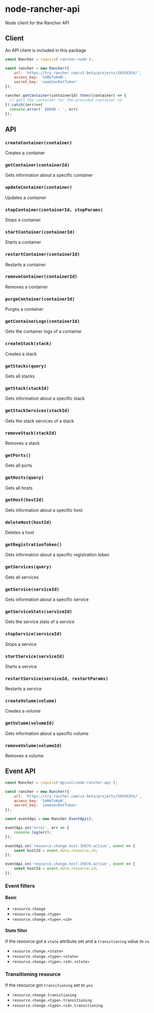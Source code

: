 # node-rancher-api
Node client for the Rancher API

## Client

An API client is included in this package

```js
const Rancher = require('rancher-node');

const rancher = new Rancher({
    url: 'https://try.rancher.com/v2-beta/projects/XXXXXXXX/',
    access_key: 'SoMeToKeN',
    secret_key: 'someSecRetToken'
});

rancher.getContainer(containerId).then((container) => {
  // gets the container for the provided container id
}).catch((err)=>{
  console.error(' ERROR : ', err)
});
```

## API

### `createContainer(container)`

Creates a container

### `getContainer(containerId)`

Gets information about a specific container

### `updateContainer(container)`

Updates a container

### `stopContainer(containerId, stopParams)`

Stops a container

### `startContainer(containerId)`

Starts a container

### `restartContainer(containerId)`

Restarts a container

### `removeContainer(containerId)`

Removes a container

### `purgeContainer(containerId)`

Purges a container

### `getContainerLogs(containerId)`

Gets the container logs of a container

### `createStack(stack)`

Creates a stack

### `getStacks(query)`

Gets all stacks

### `getStack(stackId)`

Gets information about a specific stack

### `getStackServices(stackId)`

Gets the stack services of a stack

### `removeStack(stackId)`

Removes a stack

### `getPorts()`

Gets all ports

### `getHosts(query)`

Gets all hosts

### `getHost(hostId)`

Gets information about a specific host

### `deleteHost(hostId)`

Deletes a host

### `getRegistrationToken()`

Gets information about a specific registration token

### `getServices(query)`

Gets all services

### `getService(serviceId)`

Gets information about a specific service

### `getServiceStats(serviceId)`

Gets the service stats of a service

### `stopService(serviceId)`

Stops a service

### `startService(serviceId)`

Starts a service

### `restartService(serviceId, restartParams)`

Restarts a service

### `createVolume(volume)`

Creates a volume

### `getVolume(volumeId)`

Gets information about a specific volume

### `removeVolume(volumeId)`

Removes a volume

## Event API

```js
const Rancher = require('@pixul/node-rancher-api');

const rancher = new Rancher({
    url: 'https://try.rancher.com/v2-beta/projects/XXXXXXXX/',
    access_key: 'SoMeToKeN',
    secret_key: 'someSecRetToken'
});

const eventApi = new Rancher.EventApi();

eventApi.on('error', err => {
    console.log(err);
});

eventApi.on('resource.change.host.1h874.active', event => {
    const hostId = event.data.resource.id;
});

eventApi.on('resource.change.host.1h874.active', event => {
    const hostId = event.data.resource.id;
});
```

### Event filters 

#### Basic

* `resource.change`
* `resource.change.<type>`
* `resource.change.<type>.<id>`

#### State filter

If the resource got a `state` attribute set and a `transitioning` value to `no`

* `resource.change.<state>`
* `resource.change.<type>.<state>`
* `resource.change.<type>.<id>.<state>`

### Transitioning resource

If the resource got `transitioning` set to `yes`

* `resource.change.transitioning`
* `resource.change.<type>.transitioning`
* `resource.change.<type>.<id>.transitioning`
